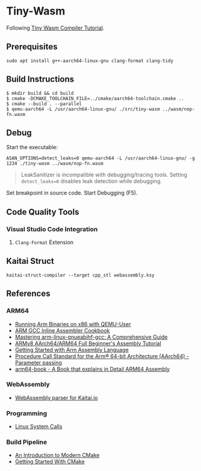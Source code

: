 # Tiny-Wasm

Following [Tiny Wasm Compiler Tutorial](https://github.com/Schleifner/Tiny-Wasm-Compiler-Learn).

## Prerequisites

`sudo apt install g++-aarch64-linux-gnu clang-format clang-tidy`

## Build Instructions

```
$ mkdir build && cd build
$ cmake -DCMAKE_TOOLCHAIN_FILE=../cmake/aarch64-toolchain.cmake ..
$ cmake --build . --parallel
$ qemu-aarch64 -L /usr/aarch64-linux-gnu/ ./src/tiny-wasm ../wasm/nop-fn.wasm
```

## Debug 

Start the executable:

`ASAN_OPTIONS=detect_leaks=0 qemu-aarch64 -L /usr/aarch64-linux-gnu/ -g 1234 ./tiny-wasm ../wasm/nop-fn.wasm`

> LeakSanitizer is incompatible with debugging/tracing tools. Setting `detect_leaks=0` disables leak detection while debugging.

Set breakpoint in source code. Start Debugging (F5).

## Code Quality Tools

### Visual Studio Code Integration

1. `Clang-Format` Extension

## Kaitai Struct

`kaitai-struct-compiler --target cpp_stl webassembly.ksy`

## References

### ARM64

- [Running Arm Binaries on x86 with QEMU-User](https://azeria-labs.com/arm-on-x86-qemu-user/)
- [ARM GCC Inline Assembler Cookbook](http://www.ethernut.de/en/documents/arm-inline-asm.html)
- [Mastering arm-linux-gnueabihf-gcc: A Comprehensive Guide ](https://linuxvox.com/blog/arm-linux-gnueabihf-gcc/)
- [ARMv8 AArch64/ARM64 Full Beginner's Assembly Tutorial](https://mariokartwii.com/armv8/)
- [Getting Started with Arm Assembly Language](https://developer.arm.com/documentation/107829/0201)
- [Procedure Call Standard for the Arm® 64-bit Architecture (AArch64) - Parameter passing](https://github.com/ARM-software/abi-aa/blob/main/aapcs64/aapcs64.rst#68parameter-passing)
- [arm64-book - A Book that explains in Detail ARM64 Assembly](https://github.com/maxvdec/arm64-book)

### WebAssembly

- [WebAssembly parser for Kaitai.io](https://github.com/evacchi/kaitai-webassembly)

### Programming

- [Linux System Calls](https://syscall.sh/)

### Build Pipeline

- [An Introduction to Modern CMake](https://cliutils.gitlab.io/modern-cmake/README.html)
- [Getting Started With CMake](https://earthly.dev/blog/using-cmake/)
